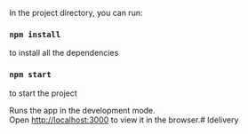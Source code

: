 In the project directory, you can run:
### `npm install` 
to install all the dependencies 

### `npm start`
to start the project

Runs the app in the development mode.<br>
Open [http://localhost:3000](http://localhost:3000) to view it in the browser.# ldelivery
